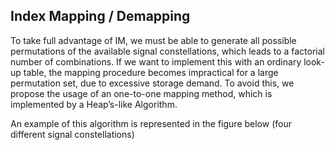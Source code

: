 ## Index Mapping / Demapping

To take full advantage of IM, we must be able to generate all possible permutations of the available signal constellations, which leads to a factorial number of combinations. If we want to implement this with an ordinary look-up table, the mapping procedure becomes impractical for a large permutation set, due to excessive storage demand. To avoid this, we propose the usage of an one-to-one mapping method, which is implemented by a Heap’s-like Algorithm.

An example of this algorithm is represented in the figure below (four different signal constellations)


